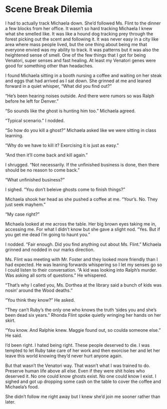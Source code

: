 #  Scene Break Dilemia

I had to actually track Michaela down. She’d followed Ms. Flint to the dinner a
few blocks from her office. It wasn’t so hard tracking Michaela I knew what she
smelled like. It was like a hound dog tracking prey through the forest picking
out the scent and following it. It was never easy in a city like area where mass
people lived, but the one thing about being me that everyone envied was my
ability to track. It was patterns but it was also the heightened sense of smell.
One of the few things that I got for being Venatori, super senses and fast
healing. At least my Venatori genes were good for something other than
headaches.

I found Michaela sitting in a booth nursing a coffee and waiting on her steak
and eggs that had arrived as I sat down. She grinned at me and leaned forward in
a quiet whisper, “What did you find out?”

“He’s been hearing noises outside. And there were rumors so was Ralph before he
left for Denver.”

“So sounds like the ghost is hunting him too.” Michaela agreed.

“Typical scenario.” I nodded.

“So how do you kill a ghost?” Michaela asked like we were sitting in class
learning.

“Why do we have to kill it? Exorcising it is just as easy.”

“And then it’ll come back and kill again.”

I shrugged. “Not necessarily. If the unfinished business is done, then there
should be no reason to come back.”

“What unfinished business?”

I sighed. “You don’t beleive ghosts come to finish things?”

Michaela shook her head as she pushed a coffee at me. “Your’s. No. They just
seek mayhem.”

“My case right?”

Michaela looked at me across the table. Her big brown eyes taking me in,
accessing me. For what I didn’t know but she gave a slight nod. “Yes. But if you
get me dead I’m going to haunt you.”

I nodded. “Fair enough. Did you find anything out about Ms. Flint.” Michaela
grinned and nodded in our marks direction.

Ms. Flint was meeting with Mr. Foster and they looked more friendly than I had
expected. He was leaning forwards whispering so I let my senses go so I could
listen to their conversation. “A kid was looking into Ralph’s murder. Was asking
all sorts of questions.” He whispered.

“That’s why I called you, Ms. Dorthea at the library said a bunch of kids was
nosin’ around the Wood deaths.”

“You think they know?” He asked.

“They can’t Ruby’s the only one who knows the truth ‘sides you and she’s been
dead six years.” Rhonda Flint spoke quietly wringing her hands on her skirt.

“You know. And Ralphie knew. Maggie found out, so coulda someone else.” He said.

I’d been right. I hated being right. These people deserved to die. I was tempted
to let Ruby take care of her work and then exorcise her and let her leave this
world knowing they’d never hurt anyone again.

But that wasn’t the Venatori way. That wasn’t what I was trained to do. Preserve
human life above all else. Even if they were shit holes who deserved it. No one
could know ghosts exist. No one could know I exist. I sighed and got up dropping
some cash on the table to cover the coffee and Michaela’s food.

She didn’t follow me right away but I knew she’d join me sooner rather than
later.


<!--stackedit_data:
eyJoaXN0b3J5IjpbLTEwMDcwMzE4NF19
-->